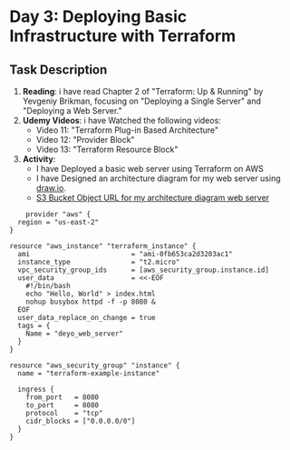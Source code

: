 # Day 3: Deploying Basic Infrastructure with Terraform

## Task Description

1. **Reading**: i have read Chapter 2 of "Terraform: Up & Running" by Yevgeniy Brikman, focusing on "Deploying a Single Server" and "Deploying a Web Server."
2. **Udemy Videos**: i have Watched the following videos:
   - Video 11: "Terraform Plug-in Based Architecture"
   - Video 12: "Provider Block"
   - Video 13: "Terraform Resource Block"
3. **Activity**: 
   - I have Deployed a basic web server using Terraform on AWS
   - I have Designed an architecture diagram for my web server using [draw.io](https://app.diagrams.net/).
   - [S3 Bucket Object URL for my architecture diagram web server ](https://deyobucket.s3.amazonaws.com/deplying+simple+server+.drawio.png)
```hcl
    provider "aws" {
  region = "us-east-2"
}

resource "aws_instance" "terraform_instance" {
  ami                         = "ami-0fb653ca2d3203ac1"
  instance_type               = "t2.micro"
  vpc_security_group_ids      = [aws_security_group.instance.id]
  user_data                   = <<-EOF
    #!/bin/bash
    echo "Hello, World" > index.html
    nohup busybox httpd -f -p 8080 &
  EOF
  user_data_replace_on_change = true
  tags = {
    Name = "deyo_web_server"
  }
}

resource "aws_security_group" "instance" {
  name = "terraform-example-instance"

  ingress {
    from_port   = 8080
    to_port     = 8080
    protocol    = "tcp"
    cidr_blocks = ["0.0.0.0/0"]
  }
}

  
